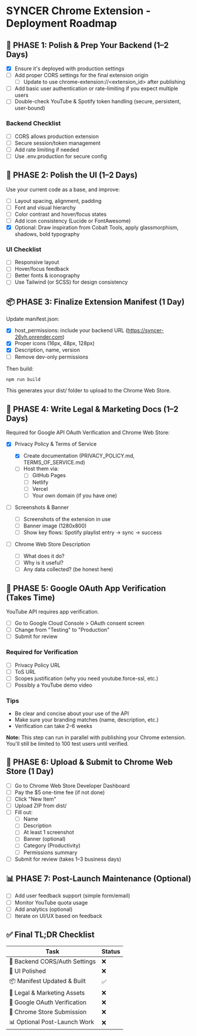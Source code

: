 # SYNCER Chrome Extension - Deployment Roadmap

## 🔧 PHASE 1: Polish & Prep Your Backend (1–2 Days)

- [x] Ensure it's deployed with production settings
- [ ] Add proper CORS settings for the final extension origin
  - [ ] Update to use chrome-extension://<extension_id> after publishing
- [ ] Add basic user authentication or rate-limiting if you expect multiple users
- [ ] Double-check YouTube & Spotify token handling (secure, persistent, user-bound)

### Backend Checklist

- [ ] CORS allows production extension
- [ ] Secure session/token management
- [ ] Add rate limiting if needed
- [ ] Use .env.production for secure config

## 🎨 PHASE 2: Polish the UI (1–2 Days)

Use your current code as a base, and improve:

- [ ] Layout spacing, alignment, padding
- [ ] Font and visual hierarchy
- [ ] Color contrast and hover/focus states
- [ ] Add icon consistency (Lucide or FontAwesome)
- [x] Optional: Draw inspiration from Cobalt Tools, apply glassmorphism, shadows, bold typography

### UI Checklist

- [ ] Responsive layout
- [ ] Hover/focus feedback
- [ ] Better fonts & iconography
- [ ] Use Tailwind (or SCSS) for design consistency

## 📦 PHASE 3: Finalize Extension Manifest (1 Day)

Update manifest.json:

- [x] host_permissions: include your backend URL (https://syncer-26vh.onrender.com)
- [x] Proper icons (16px, 48px, 128px)
- [x] Description, name, version
- [ ] Remove dev-only permissions

Then build:

```bash
npm run build
```

This generates your dist/ folder to upload to the Chrome Web Store.

## 📝 PHASE 4: Write Legal & Marketing Docs (1–2 Days)

Required for Google API OAuth Verification and Chrome Web Store:

- [x] Privacy Policy & Terms of Service

  - [x] Create documentation (PRIVACY_POLICY.md, TERMS_OF_SERVICE.md)
  - [ ] Host them via:
    - [ ] GitHub Pages
    - [ ] Netlify
    - [ ] Vercel
    - [ ] Your own domain (if you have one)

- [ ] Screenshots & Banner

  - [ ] Screenshots of the extension in use
  - [ ] Banner image (1280x800)
  - [ ] Show key flows: Spotify playlist entry → sync → success

- [ ] Chrome Web Store Description
  - [ ] What does it do?
  - [ ] Why is it useful?
  - [ ] Any data collected? (be honest here)

## 🔐 PHASE 5: Google OAuth App Verification (Takes Time)

YouTube API requires app verification.

- [ ] Go to Google Cloud Console > OAuth consent screen
- [ ] Change from "Testing" to "Production"
- [ ] Submit for review

### Required for Verification

- [ ] Privacy Policy URL
- [ ] ToS URL
- [ ] Scopes justification (why you need youtube.force-ssl, etc.)
- [ ] Possibly a YouTube demo video

### Tips

- Be clear and concise about your use of the API
- Make sure your branding matches (name, description, etc.)
- Verification can take 2–6 weeks

**Note:** This step can run in parallel with publishing your Chrome extension. You'll still be limited to 100 test users until verified.

## 🚀 PHASE 6: Upload & Submit to Chrome Web Store (1 Day)

- [ ] Go to Chrome Web Store Developer Dashboard
- [ ] Pay the $5 one-time fee (if not done)
- [ ] Click "New Item"
- [ ] Upload ZIP from dist/
- [ ] Fill out:
  - [ ] Name
  - [ ] Description
  - [ ] At least 1 screenshot
  - [ ] Banner (optional)
  - [ ] Category (Productivity)
  - [ ] Permissions summary
- [ ] Submit for review (takes 1–3 business days)

## 📊 PHASE 7: Post-Launch Maintenance (Optional)

- [ ] Add user feedback support (simple form/email)
- [ ] Monitor YouTube quota usage
- [ ] Add analytics (optional)
- [ ] Iterate on UI/UX based on feedback

## ✅ Final TL;DR Checklist

| Task                          | Status |
| ----------------------------- | ------ |
| 🔧 Backend CORS/Auth Settings | ❌     |
| 🎨 UI Polished                | ❌     |
| 📦 Manifest Updated & Built   | ✅     |
| 📝 Legal & Marketing Assets   | ❌     |
| 🔐 Google OAuth Verification  | ❌     |
| 🚀 Chrome Store Submission    | ❌     |
| 📊 Optional Post-Launch Work  | ❌     |
